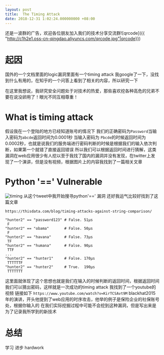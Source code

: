 ```yaml
---
layout: post
title:  The Timing Attack
date: 2018-12-31 1:02:24.000000000 +08:00
---
```

还是一波群的广告，欢迎各位朋友加入我们的技术分享交流群![qrcode]({{ "http://c1h2e1.oss-cn-qingdao.aliyuncs.com/qrcode.jpg"|qrcode}})

#	起因
国外的一个文档里面的logic漏洞里面有一个timing attack 我google了一下，没找到什么有用的，在知乎的一个问答上看到了相关的内容，所以研究一下

在这里我想说，我研究安全问题处于对技术的热爱，那些喜欢挖各种高危的兄弟不要在说没卵用了！眼光不同互相尊重！

#	What is timing attack

假设我在一个登陆的地方已经知道账号的情况下
我们的正确密码为`Password`当输入密码为`abcde`返回时间为0.0001秒 当输入密码为 
`Pbcde`的时候返回时间为0.0002秒，也就是说我们的服务端进行密码判断的时候是根据我们的输入依次判断，如果第一个就错了直接返回错误
所以我们可以根据返回时间进行猜解，这类漏洞在web应用很少有人挖以至于我找了国内的漏洞并没有发现，在twitter上发现了一个演讲，但是没有视频，根据图片上的内容我找到了一篇相关文章

#	Python '==' Vulnerable
![timing]({{"http://c1h2e1.oss-cn-qingdao.aliyuncs.com/image/timing/timing-1.png"|timing}})
从这个tweet中我开始搜寻python'==' 漏洞
还好我运气比较好找到了这篇文章

`https://thisdata.com/blog/timing-attacks-against-string-comparison/`

```
"hunter2" == "password123" # False. 51μs
 F
"hunter2" == "obama"       # False. 50μs
 F
"hunter2" == "havana"      # False. 73μs
 TF
"hunter2" == "humana"      # False. 90μs
 TTF
...
"hunter2" == "hunter1"     # False. 170μs
 TTTTTTF
"hunter2" == "hunter2"     # True.  190μs
 TTTTTTT
```
这里面就体现了这个思想也就是我们在输入的时候判断的返回时间，根据返回时间我们可以猜出密码，这样就是一次成功的timing attack
我找到了一个youtube的视频
链接如下
`https://www.youtube.com/watch?v=KirTCSAvt9M` blackhat2015年的演讲，开头他提到了web应用的时序攻击，他举的例子是保险企业的社保账号处，根据你输入的
在我们实际挖掘过程中可能不会挖到这种漏洞，但是写出来是为了记录我所学到的新技术

#	总结
学习 进步
hardwork
